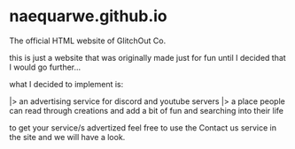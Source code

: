 # naequarwe.github.io
The official HTML website of GlitchOut Co.

this is just a website that was originally made just for fun until I decided that I would go further...

what I decided to implement is:

|> an advertising service for discord and youtube servers
|> a place people can read through creations and add a bit of fun and searching into their life

to get your service/s advertized feel free to use the Contact us service in the site and we will have a look.
